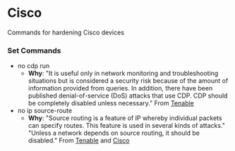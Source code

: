 # Cisco
Commands for hardening Cisco devices

### Set Commands
- no cdp run
  - **Why**: "It is useful only in network monitoring and troubleshooting situations but is considered a security risk because of the amount of information provided from queries. In addition, there have been published denial-of-service (DoS) attacks that use CDP. CDP should be completely disabled unless necessary." From [Tenable](https://www.tenable.com/audits/items/CIS_Cisco_IOS_15_v4.1.1_Level_1.audit:d9c4272798759626cf0e055255b44e90)
- no ip source-route
  - **Why**: "Source routing is a feature of IP whereby individual packets can specify routes. This feature is used in several kinds of attacks." "Unless a network depends on source routing, it should be disabled." From [Tenable](https://www.tenable.com/audits/items/CIS_Cisco_IOS_15_v4.1.0_Level_1.audit:74f9137bdedf05647838896fe5ad05f8) and [Cisco](https://community.cisco.com/t5/other-security-subjects/what-is-ip-source-route/m-p/2516037/highlight/true#M141179)
